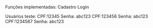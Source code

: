 Funções implementadas:
Cadastro
Login


Usuários teste:
CPF:12345
Senha: abc123
CPF:123456
Senha: abc123
CPF:1234567
Senha: abc123
